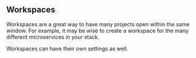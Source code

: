## Workspaces

Workspaces are a great way to have many projects open within the same window. For example, it may be wise to create a workspace for the many different microservices in your stack.

Workspaces can have their own settings as well. 